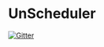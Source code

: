 # UnScheduler

[![Gitter](https://badges.gitter.im/Join%20Chat.svg)](https://gitter.im/carlism/UnScheduler?utm_source=badge&utm_medium=badge&utm_campaign=pr-badge&utm_content=badge)